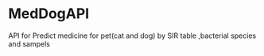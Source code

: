 # MedDogAPI
 API for Predict medicine for pet(cat and dog) by SIR table ,bacterial species and sampels
